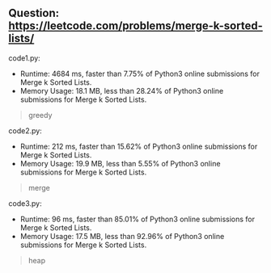 ## Question: https://leetcode.com/problems/merge-k-sorted-lists/

code1.py:
* Runtime: 4684 ms, faster than 7.75% of Python3 online submissions for Merge k Sorted Lists.
* Memory Usage: 18.1 MB, less than 28.24% of Python3 online submissions for Merge k Sorted Lists.
> greedy

code2.py:
* Runtime: 212 ms, faster than 15.62% of Python3 online submissions for Merge k Sorted Lists.
* Memory Usage: 19.9 MB, less than 5.55% of Python3 online submissions for Merge k Sorted Lists.
> merge

code3.py:
* Runtime: 96 ms, faster than 85.01% of Python3 online submissions for Merge k Sorted Lists.
* Memory Usage: 17.5 MB, less than 92.96% of Python3 online submissions for Merge k Sorted Lists.
> heap